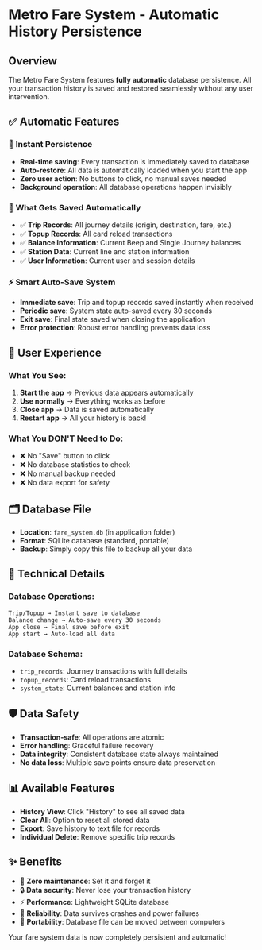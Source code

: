 # Metro Fare System - Automatic History Persistence

## Overview
The Metro Fare System features **fully automatic** database persistence. All your transaction history is saved and restored seamlessly without any user intervention.

## ✅ Automatic Features

### 🔄 **Instant Persistence**
- **Real-time saving**: Every transaction is immediately saved to database
- **Auto-restore**: All data is automatically loaded when you start the app
- **Zero user action**: No buttons to click, no manual saves needed
- **Background operation**: All database operations happen invisibly

### 💾 **What Gets Saved Automatically**
- ✅ **Trip Records**: All journey details (origin, destination, fare, etc.)
- ✅ **Topup Records**: All card reload transactions  
- ✅ **Balance Information**: Current Beep and Single Journey balances
- ✅ **Station Data**: Current line and station information
- ✅ **User Information**: Current user and session details

### ⚡ **Smart Auto-Save System**
- **Immediate save**: Trip and topup records saved instantly when received
- **Periodic save**: System state auto-saved every 30 seconds
- **Exit save**: Final state saved when closing the application
- **Error protection**: Robust error handling prevents data loss

## 🎯 User Experience

### **What You See:**
1. **Start the app** → Previous data appears automatically
2. **Use normally** → Everything works as before
3. **Close app** → Data is saved automatically
4. **Restart app** → All your history is back!

### **What You DON'T Need to Do:**
- ❌ No "Save" button to click
- ❌ No database statistics to check
- ❌ No manual backup needed
- ❌ No data export for safety

## 🗂️ Database File
- **Location**: `fare_system.db` (in application folder)
- **Format**: SQLite database (standard, portable)
- **Backup**: Simply copy this file to backup all your data

## 🔧 Technical Details

### **Database Operations:**
```
Trip/Topup → Instant save to database
Balance change → Auto-save every 30 seconds  
App close → Final save before exit
App start → Auto-load all data
```

### **Database Schema:**
- `trip_records`: Journey transactions with full details
- `topup_records`: Card reload transactions  
- `system_state`: Current balances and station info

## 🛡️ Data Safety
- **Transaction-safe**: All operations are atomic
- **Error handling**: Graceful failure recovery
- **Data integrity**: Consistent database state always maintained
- **No data loss**: Multiple save points ensure data preservation

## 📊 Available Features
- **History View**: Click "History" to see all saved data
- **Clear All**: Option to reset all stored data  
- **Export**: Save history to text file for records
- **Individual Delete**: Remove specific trip records

## ✨ Benefits
- 🎯 **Zero maintenance**: Set it and forget it
- 🔒 **Data security**: Never lose your transaction history
- ⚡ **Performance**: Lightweight SQLite database
- 🔄 **Reliability**: Data survives crashes and power failures
- 📱 **Portability**: Database file can be moved between computers

Your fare system data is now completely persistent and automatic!

